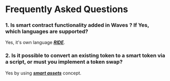 # Frequently Asked Questions

### 1. Is smart contract functionality added in Waves ? If Yes, which languages are supported?

Yes, it's own language [_**RIDE**_](/smart-contracts/ride-language/ride-language.md).

### 2. Is it possible to convert an existing token to a smart token via a script, or must you implement a token swap?

Yes by using [_**smart assets**_](/smart-contracts/smart-assets.md) concept.



